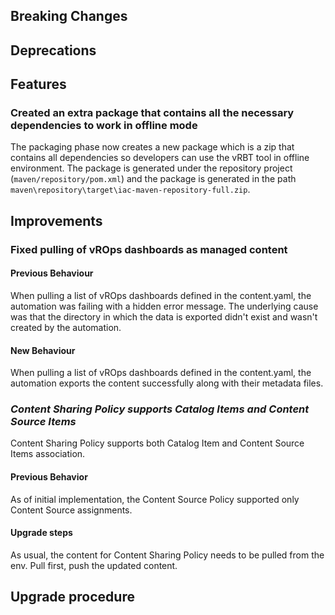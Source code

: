 [//]: # (VERSION_PLACEHOLDER DO NOT DELETE)
[//]: # (Used when working on a new release. Placed together with the Version.md)
[//]: # (Nothing here is optional. If a step must not be performed, it must be said so)
[//]: # (Do not fill the version, it will be done automatically)
[//]: # (Quick Intro to what is the focus of this release)

## Breaking Changes
[//]: # (### *Breaking Change*)
[//]: # (Describe the breaking change AND explain how to resolve it)
[//]: # (You can utilize internal links /e.g. link to the upgrade procedure, link to the improvement|deprecation that introduced this/)


## Deprecations
[//]: # (### *Deprecation*)
[//]: # (Explain what is deprecated and suggest alternatives)


[//]: # (Features -> New Functionality)
## Features
[//]: # (### *Feature Name*)
[//]: # (Describe the feature)
[//]: # (Optional But higlhy recommended Specify *NONE* if missing)
[//]: # (#### Relevant Documentation:)


### Created an extra package that contains all the necessary dependencies to work in offline mode
The packaging phase now creates a new package which is a zip that contains all dependencies so developers can use the vRBT tool in offline environment. The package is generated under the repository project (``maven/repository/pom.xml``) and the package is generated in the path ``maven\repository\target\iac-maven-repository-full.zip``.


[//]: # (Improvements -> Bugfixes/hotfixes or general improvements)
## Improvements
[//]: # (### *Improvement Name* )
[//]: # (Talk ONLY regarding the improvement)
[//]: # (Optional But higlhy recommended)
[//]: # (#### Previous Behavior)
[//]: # (Explain how it used to behave, regarding to the change)
[//]: # (Optional But higlhy recommended)
[//]: # (#### New Behavior)
[//]: # (Explain how it behaves now, regarding to the change)
[//]: # (Optional But higlhy recommended Specify *NONE* if missing)
[//]: # (#### Relevant Documentation:)

### Fixed pulling of vROps dashboards as managed content

#### Previous Behaviour

When pulling a list of vROps dashboards defined in the content.yaml, the automation was failing with a hidden error message.
The underlying cause was that the directory in which the data is exported didn't exist and wasn't created by the automation.

#### New Behaviour

When pulling a list of vROps dashboards defined in the content.yaml, the automation exports the content successfully along with
their metadata files.

### *Content Sharing Policy supports Catalog Items and Content Source Items*

Content Sharing Policy supports both Catalog Item and Content Source Items association.

#### Previous Behavior

As of initial implementation, the Content Source Policy supported only Content
Source assignments.

#### Upgrade steps

As usual, the content for Content Sharing Policy needs to be pulled from the env.
Pull first, push the updated content.

## Upgrade procedure
[//]: # (Explain in details if something needs to be done)

[//]: # (## Changelog)
[//]: # (Pull request links)
